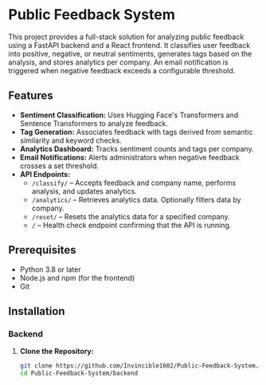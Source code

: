 # Public Feedback System

This project provides a full-stack solution for analyzing public feedback using a FastAPI backend and a React frontend. It classifies user feedback into positive, negative, or neutral sentiments, generates tags based on the analysis, and stores analytics per company. An email notification is triggered when negative feedback exceeds a configurable threshold.

## Features

- **Sentiment Classification:** Uses Hugging Face's Transformers and Sentence Transformers to analyze feedback.
- **Tag Generation:** Associates feedback with tags derived from semantic similarity and keyword checks.
- **Analytics Dashboard:** Tracks sentiment counts and tags per company.
- **Email Notifications:** Alerts administrators when negative feedback crosses a set threshold.
- **API Endpoints:**
  - `/classify/` – Accepts feedback and company name, performs analysis, and updates analytics.
  - `/analytics/` – Retrieves analytics data. Optionally filters data by company.
  - `/reset/` – Resets the analytics data for a specified company.
  - `/` – Health check endpoint confirming that the API is running.

## Prerequisites

- Python 3.8 or later
- Node.js and npm (for the frontend)
- Git

## Installation

### Backend

1. **Clone the Repository:**

   ```bash
   git clone https://github.com/Invincible1602/Public-Feedback-System.git
   cd Public-Feedback-System/backend


